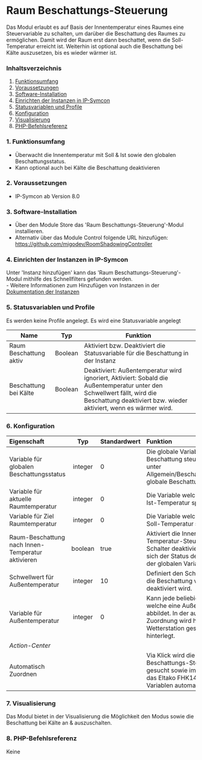 # Raum Beschattungs-Steuerung
Das Modul erlaubt es auf Basis der Innentemperatur eines Raumes eine Steuervariable zu schalten, um darüber die Beschattung des Raumes zu ermöglichen.
Damit wird der Raum erst dann beschattet, wenn die Soll-Temperatur erreicht ist.
Weiterhin ist optional auch die Beschattung bei Kälte auszusetzen, bis es wieder wärmer ist.

### Inhaltsverzeichnis

1. [Funktionsumfang](#1-funktionsumfang)
2. [Voraussetzungen](#2-voraussetzungen)
3. [Software-Installation](#3-software-installation)
4. [Einrichten der Instanzen in IP-Symcon](#4-einrichten-der-instanzen-in-ip-symcon)
5. [Statusvariablen und Profile](#5-statusvariablen-und-profile)
6. [Konfiguration](#6-konfiguration)
7. [Visualisierung](#7-visualisierung)
8. [PHP-Befehlsreferenz](#8-php-befehlsreferenz)


### 1. Funktionsumfang

* Überwacht die Innentemperatur mit Soll & Ist sowie den globalen Beschattungsstatus.
* Kann optional auch bei Kälte die Beschattung deaktivieren

### 2. Voraussetzungen

- IP-Symcon ab Version 8.0

### 3. Software-Installation

* Über den Module Store das 'Raum Beschattungs-Steuerung'-Modul installieren.
* Alternativ über das Module Control folgende URL hinzufügen: https://github.com/migodev/RoomShadowingController

### 4. Einrichten der Instanzen in IP-Symcon

 Unter 'Instanz hinzufügen' kann das 'Raum Beschattungs-Steuerung'-Modul mithilfe des Schnellfilters gefunden werden.  
    - Weitere Informationen zum Hinzufügen von Instanzen in der [Dokumentation der Instanzen](https://www.symcon.de/service/dokumentation/konzepte/instanzen/#Instanz_hinzufügen)

### 5. Statusvariablen und Profile

Es werden keine Profile angelegt.
Es wird eine Statusvariable angelegt

Name                  | Typ					| Funktion
--------------------- | ------------------- | -------------------
Raum Beschattung aktiv | Boolean		| Aktiviert bzw. Deaktiviert die Statusvariable für die Beschattung in der Instanz
Beschattung bei Kälte | Boolean         | Deaktiviert: Außentemperatur wird ignoriert, Aktiviert: Sobald die Außentemperatur unter den Schwellwert fällt, wird die Beschattung deaktiviert bzw. wieder aktiviert, wenn es wärmer wird.

### 6. Konfiguration

| Eigenschaft                                           |   Typ   | Standardwert | Funktion                                                  |
|:------------------------------------------------------|:-------:|:-------------|:----------------------------------------------------------|
| Variable für globalen Beschattungsstatus              | integer | 0            | Die globale Variable die die globale Beschattung steuert. In der Regel unter Allgemein/Beschattung/Aktivierung globale Beschattung |
| Variable für aktuelle Raumtemperatur                  | integer | 0            | Die Variable welche die aktuelle Ist-Temperatur speichert. |
| Variable für Ziel Raumtemperatur                      | integer | 0            | Die Variable welche die aktuelle Soll-Temperatur speichert. |
| Raum-Beschattung nach Innen-Temperatur aktivieren     | boolean | true         | Aktiviert die Innenraum Temperatur-Steuerung, ist der Schalter deaktiviert, synchronisiert sich der Status der Instanz nur mit der globalen Variable. |
| Schwellwert für Außentemperatur                       | integer | 10           | Definiert den Schwellwert ab wann die Beschattung von wegen Kälte deaktiviert wird. |
| Variable für Außentemperatur                          | integer | 0            | Kann jede beliebige Variable sein, welche eine Außentemperatur abbildet. In der automatischen Zuordnung wird hier eine Eltako Wetterstation gesucht und hinterlegt. |
| <em>Action-Center</em>                                |  		  |              |  														 |
| Automatisch Zuordnen                                  |         |              | Via Klick wird die globale Beschattungs-Steuerung Variable gesucht sowie im aktuellen Raum das Eltako FHK14 und die Variablen automatisch vorbefüllt. |

### 7. Visualisierung

Das Modul bietet in der Visualisierung die Möglichkeit den Modus sowie die Beschattung bei Kälte an & auszuschalten.

### 8. PHP-Befehlsreferenz

Keine